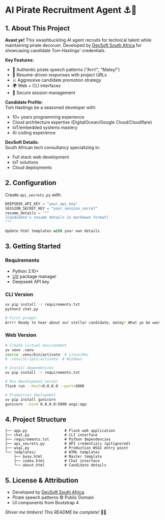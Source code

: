 # AI Pirate Recruitment Agent ⚓🤖

## 1. About This Project

**Avast ye!** This swashbuckling AI agent recruits for technical talent while maintaining pirate decorum. Developed by [DevSoft South Africa](https://devsoft.co.za) for showcasing candidate Tom Hastings' credentials.

**Key Features:**
- 🦜 Authentic pirate speech patterns ("Arrr!", "Matey!")
- 📜 Resume-driven responses with project URLs
- ⚔️ Aggressive candidate promotion strategy
- 🌍 Web + CLI interfaces
- 🔐 Secure session management

**Candidate Profile:**  
Tom Hastings be a seasoned developer with:
- 10+ years programming experience
- Cloud architecture expertise (DigitalOcean/Google Cloud/Cloudflare)
- IoT/embedded systems mastery
- AI coding experience

**DevSoft Details:**  
South African tech consultancy specializing in:
- Full stack web development
- IoT solutions
- Cloud deployments

## 2. Configuration

Create `api_secrets.py` with:
```python
DEEPSEEK_API_KEY = "your_api_key"
SESSION_SECRET_KEY = "your_session_secret"
resume_details = """
[Candidate's resume details in markdown format]
"""

Update html templates with your own details
```

## 3. Getting Started

### Requirements
- Python 3.10+
- [UV](https://github.com/astral-sh/uv) package manager
- Deepseek API key

### CLI Version
```bash
uv pip install -r requirements.txt
python3 chat.py

# First prompt:
Arrr! Ready to hear about our stellar candidate, matey? What ye be wantin' to know?
```

### Web Version
```bash
# Create virtual environment
uv venv .venv
source .venv/bin/activate  # Linux/Mac
# .venv\Scripts\activate  # Windows

# Install dependencies
uv pip install -r requirements.txt

# Run development server
flask run --host=0.0.0.0 --port=5000

# Production deployment
uv pip install gunicorn
gunicorn --bind 0.0.0.0:5000 wsgi:app
```



## 4. Project Structure
```
├── app.py                 # Flask web application
├── chat.py                # CLI interface
├── requirements.txt       # Python dependencies
├── api_secrets.py         # API credentials (gitignored)
├── wsgi.py                # Production WSGI entry point
└── templates/             # HTML templates
    ├── base.html          # Master template
    ├── index.html         # Chat interface
    └── about.html         # Candidate details
```

## 5. License & Attribution
- Developed by [DevSoft South Africa](https://devsoft.co.za)
- Pirate speech patterns © Public Domain
- UI components from Bootstrap 4

*Shiver me timbers! This README be complete!* 🏴‍☠️
